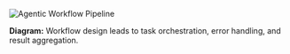 ![Agentic Workflow Pipeline](module_flowchart.png)

**Diagram:** Workflow design leads to task orchestration, error handling, and result aggregation.
